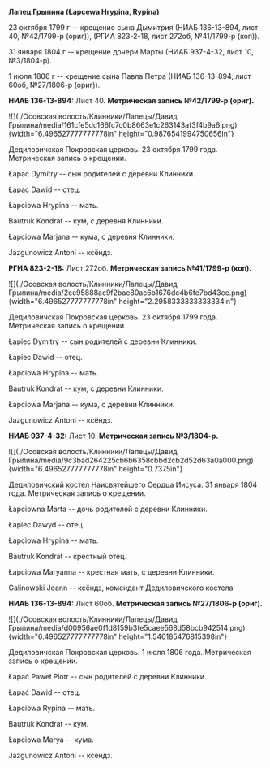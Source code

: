 **Лапец Грыпина (Łapcewa Hrypina, Rypina)**

23 октября 1799 г -- крещение сына Дымитрия (НИАБ 136-13-894, лист 40,
№42/1799-р (ориг)), (РГИА 823-2-18, лист 272об, №41/1799-р (коп)).

31 января 1804 г -- крещение дочери Марты (НИАБ 937-4-32, лист 10,
№3/1804-р).

1 июля 1806 г -- крещение сына Павла Петра (НИАБ 136-13-894, лист 60об,
№27/1806-р (ориг)).

**НИАБ 136-13-894:** Лист 40. **Метрическая запись №42/1799-р (ориг).**

![](./Осовская волость/Клинники/Лапецы/Давид Грыпина/media/161cfe5dc166fc7c0b8663e1c263143af3f4b9a6.png){width="6.496527777777778in"
height="0.9876541994750656in"}

Дедиловичская Покровская церковь. 23 октября 1799 года. Метрическая
запись о крещении.

Łapac Dymitry -- сын родителей с деревни Клинники.

Łapac Dawid -- отец.

Łapciowa Hrypina -- мать.

Bautruk Kondrat -- кум, с деревня Клинники.

Łapciowa Marjana -- кума, с деревня Клинники.

Jazgunowicz Antoni -- ксёндз.

**РГИА 823-2-18:** Лист 272об. **Метрическая запись №41/1799-р (коп).**

![](./Осовская волость/Клинники/Лапецы/Давид Грыпина/media/2ce95888ac9f2bae80ac6b1676dc4b6fe7bd43ee.png){width="6.496527777777778in"
height="2.2958333333333334in"}

Дедиловичская Покровская церковь. 23 октября 1799 года. Метрическая
запись о крещении.

Łapiec Dymitry -- сын родителей с деревни Клинники.

Łapiec Dawid -- отец.

Łapciowa Hrypina -- мать.

Bautruk Kondrat -- кум, с деревни Клинники.

Łapciowa Marjana -- кума, с деревни Клинники.

Jazgunowicz Antoni -- ксёндз.

**НИАБ 937-4-32:** Лист 10. **Метрическая запись №3/1804-р.**

![](./Осовская волость/Клинники/Лапецы/Давид Грыпина/media/9c3bad264225cb6b6358cbbd2cb2d52d63a0a000.png){width="6.496527777777778in"
height="0.7375in"}

Дедиловичский костел Наисвятейшего Сердца Иисуса. 31 января 1804 года.
Метрическая запись о крещении.

Łapciowna Marta -- дочь родителей с деревни Клинники.

Łapiec Dawyd -- отец.

Łapciowa Hrypina -- мать.

Bautruk Kondrat -- крестный отец.

Łapciowa Maryanna -- крестная мать, с деревни Клинники.

Galinowski Joann -- ксёндз, комендант Дедиловичского костела.

**НИАБ 136-13-894:** Лист 60об. **Метрическая запись №27/1806-р
(ориг).**

![](./Осовская волость/Клинники/Лапецы/Давид Грыпина/media/d00956ae0f1d8159b3fe5caee568d58bcb942514.png){width="6.496527777777778in"
height="1.546185476815398in"}

Дедиловичская Покровская церковь. 1 июля 1806 года. Метрическая запись о
крещении.

Łapać Paweł Piotr -- сын родителей с деревни Клинники.

Łapać Dawid -- отец.

Łapciowa Rypina -- мать.

Bautruk Kondrat -- кум.

Łapciowa Marya -- кума.

Jazgunowicz Antoni -- ксёндз.
